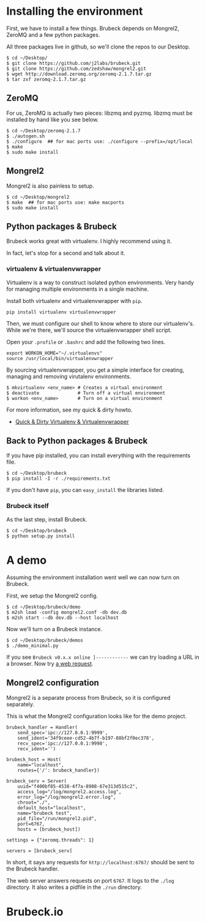 # Installing the environment

First, we have to install a few things. Brubeck depends on Mongrel2, ZeroMQ and a few python packages.

All three packages live in github, so we'll clone the repos to our Desktop.

    $ cd ~/Desktop/
    $ git clone https://github.com/j2labs/brubeck.git
    $ git clone https://github.com/zedshaw/mongrel2.git
    $ wget http://download.zeromq.org/zeromq-2.1.7.tar.gz 
    $ tar zxf zeromq-2.1.7.tar.gz


## ZeroMQ

For us, ZeroMQ is actually two pieces: libzmq and pyzmq. libzmq must be installed by hand like you see below.

    $ cd ~/Desktop/zeromq-2.1.7    
    $ ./autogen.sh
    $ ./configure  ## for mac ports use: ./configure --prefix=/opt/local
    $ make 
    $ sudo make install


## Mongrel2

Mongrel2 is also painless to setup.

    $ cd ~/Desktop/mongrel2
    $ make  ## for mac ports use: make macports
    $ sudo make install


## Python packages & Brubeck

Brubeck works great with virtualenv. I highly recommend using it. 

In fact, let's stop for a second and talk about it.


### virtualenv & virtualenvwrapper

Virtualenv is a way to construct isolated python environments. Very handy for managing multiple environments in a single machine.

Install both virtualenv and virtualenvwrapper with `pip`.

    pip install virtualenv virtualenvwrapper

Then, we must configure our shell to know where to store our virtualenv's. While we're there, we'll source the virtualenvwrapper shell script.

Open your `.profile` or `.bashrc` and add the following two lines.

    export WORKON_HOME="~/.virtualenvs"
    source /usr/local/bin/virtualenvwrapper

By sourcing virtualenvwrapper, you get a simple interface for creating, managing and removing virutalenv environments.

    $ mkvirtualenv <env_name> # Creates a virtual environment
    $ deactivate              # Turn off a virtual environment
    $ workon <env_name>       # Turn on a virtual environment

For more information, see my quick & dirty howto.

* [Quick & Dirty Virtualenv & Virtualenvwrapper](http://j2labs.tumblr.com/post/5181438807/quick-dirty-virtualenv-virtualenvwrapper)
    

## Back to Python packages & Brubeck

If you have pip installed, you can install everything with the requirements file. 

    $ cd ~/Desktop/brubeck
    $ pip install -I -r ./requirements.txt

If you don't have `pip`, you can `easy_install` the libraries listed.


### Brubeck itself

As the last step, install Brubeck.

    $ cd ~/Desktop/brubeck
    $ python setup.py install


# A demo

Assuming the environment installation went well we can now turn on Brubeck.

First, we setup the Mongrel2 config.

    $ cd ~/Desktop/brubeck/demo
    $ m2sh load -config mongrel2.conf -db dev.db
    $ m2sh start --db dev.db --host localhost

Now we'll turn on a Brubeck instance.

    $ cd ~/Desktop/brubeck/demos
    $ ./demo_minimal.py

If you see `Brubeck v0.x.x online ]------------` we can try loading a URL in a browser. 
Now try [a web request](http://localhost:6767/brubeck/).


## Mongrel2 configuration

Mongrel2 is a separate process from Brubeck, so it is configured separately.

This is what the Mongrel2 configuration looks like for the demo project.

    brubeck_handler = Handler(
        send_spec='ipc://127.0.0.1:9999',
        send_ident='34f9ceee-cd52-4b7f-b197-88bf2f0ec378',
        recv_spec='ipc://127.0.0.1:9998', 
        recv_ident='')

    brubeck_host = Host(
        name="localhost", 
        routes={'/': brubeck_handler})
    
    brubeck_serv = Server(
        uuid="f400bf85-4538-4f7a-8908-67e313d515c2",
        access_log="/log/mongrel2.access.log",
        error_log="/log/mongrel2.error.log",
        chroot="./",
        default_host="localhost",
        name="brubeck test",
        pid_file="/run/mongrel2.pid",
        port=6767,
        hosts = [brubeck_host])
    
    settings = {"zeromq.threads": 1}
    
    servers = [brubeck_serv]
    
In short, it says any requests for `http://localhost:6767/` should be sent to the Brubeck handler. 

The web server answers requests on port `6767`. It logs to the `./log` directory. It also writes a pidfile in the `./run` directory. 


# Brubeck.io
